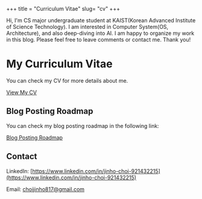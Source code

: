 +++
title = "Curriculum Vitae"
slug= "cv"
+++

Hi, I'm CS major undergraduate student at KAIST(Korean Advanced Institute of Science Technology).
I am interested in Computer System(OS, Architecture), and also deep-diving into AI.
I am happy to organize my work in this blog. Please feel free to leave comments or contact me.
Thank you!

# My Curriculum Vitae

You can check my CV for more details about me.

[View My CV](/cv/ball-cv.pdf)

## Blog Posting Roadmap

You can check my blog posting roadmap in the following link:

[Blog Posting Roadmap](https://www.notion.so/28913369810980259203c645758a553a?v=28913369810981859410000cf9e11b61&source=copy_link)

## Contact

LinkedIn: [https://www.linkedin.com/in/jinho-choi-921432215](https://www.linkedin.com/in/jinho-choi-921432215)

Email: <choijinho817@gmail.com>
